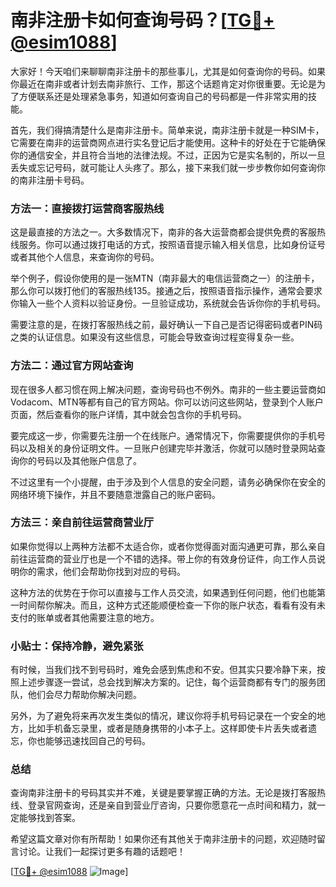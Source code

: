 # 南非注册卡如何查询号码？[[TG💪+ @esim1088](https://t.me/s/esim1088)]

大家好！今天咱们来聊聊南非注册卡的那些事儿，尤其是如何查询你的号码。如果你最近在南非或者计划去南非旅行、工作，那这个话题肯定对你很重要。无论是为了方便联系还是处理紧急事务，知道如何查询自己的号码都是一件非常实用的技能。

首先，我们得搞清楚什么是南非注册卡。简单来说，南非注册卡就是一种SIM卡，它需要在南非的运营商网点进行实名登记后才能使用。这种卡的好处在于它能确保你的通信安全，并且符合当地的法律法规。不过，正因为它是实名制的，所以一旦丢失或忘记号码，就可能让人头疼了。那么，接下来我们就一步步教你如何查询你的南非注册卡号码。

### 方法一：直接拨打运营商客服热线

这是最直接的方法之一。大多数情况下，南非的各大运营商都会提供免费的客服热线服务。你可以通过拨打电话的方式，按照语音提示输入相关信息，比如身份证号或者其他个人信息，来查询你的号码。

举个例子，假设你使用的是一张MTN（南非最大的电信运营商之一）的注册卡，那么你可以拨打他们的客服热线135。接通之后，按照语音指示操作，通常会要求你输入一些个人资料以验证身份。一旦验证成功，系统就会告诉你你的手机号码。

需要注意的是，在拨打客服热线之前，最好确认一下自己是否记得密码或者PIN码之类的认证信息。如果没有这些信息，可能会导致查询过程变得复杂一些。

### 方法二：通过官方网站查询

现在很多人都习惯在网上解决问题，查询号码也不例外。南非的一些主要运营商如Vodacom、MTN等都有自己的官方网站。你可以访问这些网站，登录到个人账户页面，然后查看你的账户详情，其中就会包含你的手机号码。

要完成这一步，你需要先注册一个在线账户。通常情况下，你需要提供你的手机号码以及相关的身份证明文件。一旦账户创建完毕并激活，你就可以随时登录网站查询你的号码以及其他账户信息了。

不过这里有一个小提醒，由于涉及到个人信息的安全问题，请务必确保你在安全的网络环境下操作，并且不要随意泄露自己的账户密码。

### 方法三：亲自前往运营商营业厅

如果你觉得以上两种方法都不太适合你，或者你觉得面对面沟通更可靠，那么亲自前往运营商的营业厅也是一个不错的选择。带上你的有效身份证件，向工作人员说明你的需求，他们会帮助你找到对应的号码。

这种方法的优势在于你可以直接与工作人员交流，如果遇到任何问题，他们也能第一时间帮你解决。而且，这种方式还能顺便检查一下你的账户状态，看看有没有未支付的账单或者其他需要注意的地方。

### 小贴士：保持冷静，避免紧张

有时候，当我们找不到号码时，难免会感到焦虑和不安。但其实只要冷静下来，按照上述步骤逐一尝试，总会找到解决方案的。记住，每个运营商都有专门的服务团队，他们会尽力帮助你解决问题。

另外，为了避免将来再次发生类似的情况，建议你将手机号码记录在一个安全的地方，比如手机备忘录里，或者是随身携带的小本子上。这样即使卡片丢失或者遗忘，你也能够迅速找回自己的号码。

### 总结

查询南非注册卡的号码其实并不难，关键是要掌握正确的方法。无论是拨打客服热线、登录官网查询，还是亲自到营业厅咨询，只要你愿意花一点时间和精力，就一定能够找到答案。

希望这篇文章对你有所帮助！如果你还有其他关于南非注册卡的问题，欢迎随时留言讨论。让我们一起探讨更多有趣的话题吧！

[[TG💪+ @esim1088](https://t.me/s/esim1088) ![Image](https://i.postimg.cc/4NQfJmqS/Snipaste-2025-05-13-00-14-12.png)]